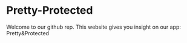 # Pretty-Protected
Welcome to our github rep. This website gives you insight on our app: Pretty&Protected
